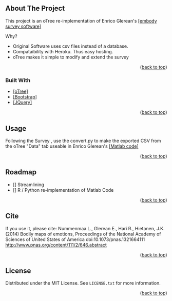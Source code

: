 <div id="top"></div>
<!--
*** Thanks for checking out the Best-README-Template. If you have a suggestion
*** that would make this better, please fork the repo and create a pull request
*** or simply open an issue with the tag "enhancement".
*** Don't forget to give the project a star!
*** Thanks again! Now go create something AMAZING! :D
-->



<!-- PROJECT SHIELDS -->
<!--
*** I'm using markdown "reference style" links for readability.
*** Reference links are enclosed in brackets [ ] instead of parentheses ( ).
*** See the bottom of this document for the declaration of the reference variables
*** for contributors-url, forks-url, etc. This is an optional, concise syntax you may use.
*** https://www.markdownguide.org/basic-syntax/#reference-style-links
--

<!-- ABOUT THE PROJECT -->
## About The Project



This project is an oTree re-implementation of Enrico Glerean's [[embody survey software]][Enrico-url]

Why?
* Original Software uses csv files instead of a database.
* Compataibility with Heroku. Thus easy hosting.
* oTree makes it simple to modify and extend the survey



<p align="right">(<a href="#top">back to top</a>)</p>



### Built With



* [[oTree]][oTree-url]
* [[Bootstrap]][Bootstrap-url]
* [[JQuery]][JQuery-url]

<p align="right">(<a href="#top">back to top</a>)</p>



<!-- USAGE EXAMPLES -->
## Usage

Following the Survey , use the convert.py to make the exported CSV from the oTree "Data" tab useable in Enrico Glerean's [[Matlab code]][Enrico-url2]

<p align="right">(<a href="#top">back to top</a>)</p>



<!-- ROADMAP -->
## Roadmap

- [] Streamlining
- [] R / Python re-implementation of Matlab Code




<p align="right">(<a href="#top">back to top</a>)</p>


<!-- CITE-->
## Cite
If you use it, please cite:
Nummenmaa L., Glerean E., Hari R., Hietanen, J.K. (2014)
Bodily maps of emotions, Proceedings of the National Academy of Sciences of United States of America doi:10.1073/pnas.1321664111 
http://www.pnas.org/content/111/2/646.abstract

<p align="right">(<a href="#top">back to top</a>)</p>


<!-- LICENSE -->
## License

Distributed under the MIT License. See `LICENSE.txt` for more information.

<p align="right">(<a href="#top">back to top</a>)</p>









<!-- MARKDOWN LINKS & IMAGES -->
<!-- https://www.markdownguide.org/basic-syntax/#reference-style-links -->
[JQuery.com]: https://img.shields.io/badge/jQuery-0769AD?style=for-the-badge&logo=jquery&logoColor=white
[JQuery-url]: https://jquery.com 
[oTree-url]: https://otree.readthedocs.io/
[Bootstrap-url]: https://getbootstrap.com/
[Enrico-url]: https://version.aalto.fi/gitlab/eglerean/embody
[Enrico-url2]: https://version.aalto.fi/gitlab/eglerean/embody/-/tree/master/matlab
